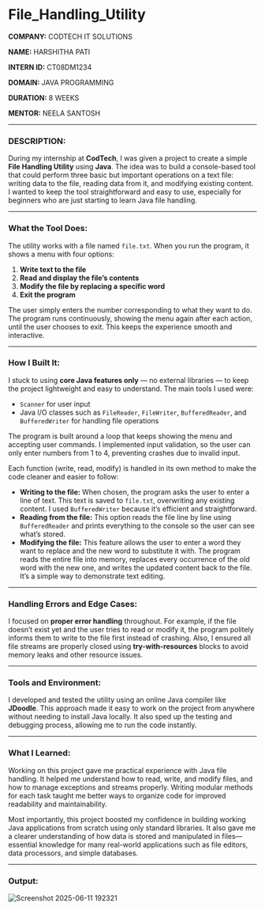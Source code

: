 # File_Handling_Utility

**COMPANY:** CODTECH IT SOLUTIONS

**NAME:** HARSHITHA PATI

**INTERN ID:** CT08DM1234

**DOMAIN:** JAVA PROGRAMMING

**DURATION:** 8 WEEKS

**MENTOR:** NEELA SANTOSH

---

### **DESCRIPTION:**

During my internship at **CodTech**, I was given a project to create a simple **File Handling Utility** using **Java**. The idea was to build a console-based tool that could perform three basic but important operations on a text file: writing data to the file, reading data from it, and modifying existing content. I wanted to keep the tool straightforward and easy to use, especially for beginners who are just starting to learn Java file handling.

---

### **What the Tool Does:**

The utility works with a file named `file.txt`. When you run the program, it shows a menu with four options:

1. **Write text to the file**
2. **Read and display the file’s contents**
3. **Modify the file by replacing a specific word**
4. **Exit the program**

The user simply enters the number corresponding to what they want to do. The program runs continuously, showing the menu again after each action, until the user chooses to exit. This keeps the experience smooth and interactive.

---

### **How I Built It:**

I stuck to using **core Java features only** — no external libraries — to keep the project lightweight and easy to understand. The main tools I used were:

* `Scanner` for user input
* Java I/O classes such as `FileReader`, `FileWriter`, `BufferedReader`, and `BufferedWriter` for handling file operations

The program is built around a loop that keeps showing the menu and accepting user commands. I implemented input validation, so the user can only enter numbers from 1 to 4, preventing crashes due to invalid input.

Each function (write, read, modify) is handled in its own method to make the code cleaner and easier to follow:

* **Writing to the file:** When chosen, the program asks the user to enter a line of text. This text is saved to `file.txt`, overwriting any existing content. I used `BufferedWriter` because it’s efficient and straightforward.
* **Reading from the file:** This option reads the file line by line using `BufferedReader` and prints everything to the console so the user can see what’s stored.
* **Modifying the file:** This feature allows the user to enter a word they want to replace and the new word to substitute it with. The program reads the entire file into memory, replaces every occurrence of the old word with the new one, and writes the updated content back to the file. It’s a simple way to demonstrate text editing.

---

### **Handling Errors and Edge Cases:**

I focused on **proper error handling** throughout. For example, if the file doesn’t exist yet and the user tries to read or modify it, the program politely informs them to write to the file first instead of crashing. Also, I ensured all file streams are properly closed using **try-with-resources** blocks to avoid memory leaks and other resource issues.

---

### **Tools and Environment:**

I developed and tested the utility using an online Java compiler like **JDoodle**. This approach made it easy to work on the project from anywhere without needing to install Java locally. It also sped up the testing and debugging process, allowing me to run the code instantly.

---

### **What I Learned:**

Working on this project gave me practical experience with Java file handling. It helped me understand how to read, write, and modify files, and how to manage exceptions and streams properly. Writing modular methods for each task taught me better ways to organize code for improved readability and maintainability.

Most importantly, this project boosted my confidence in building working Java applications from scratch using only standard libraries. It also gave me a clearer understanding of how data is stored and manipulated in files—essential knowledge for many real-world applications such as file editors, data processors, and simple databases.

---

### **Output:**


![Screenshot 2025-06-11 192321](https://github.com/user-attachments/assets/9fb8b39e-2167-4da5-8df9-15b67bfaba02)

